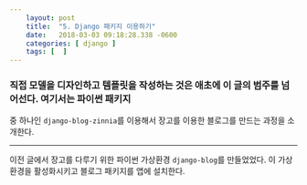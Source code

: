 ```yaml
---
    layout: post
    title:  "5. Django 패키지 이용하기"
    date:   2018-03-03 09:18:28.338 -0600
    categories: [ django ]
    tags: [  ]
---
```


### 직접 모델을 디자인하고 템플릿을 작성하는 것은 애초에 이 글의 범주를 넘어선다. 여기서는 파이썬 패키지
 중 하나인 `django-blog-zinnia`를 이용해서 장고를 이용한 블로그를 만드는 과정을 소개한다.

--------------------------------------------------------

이전 글에서 장고를 다루기 위한 파이썬 가상환경 `django-blog`를 만들었었다. 이 가상환경을 활성화시키고 블로그 패키지를 앱에 설치한다.
    